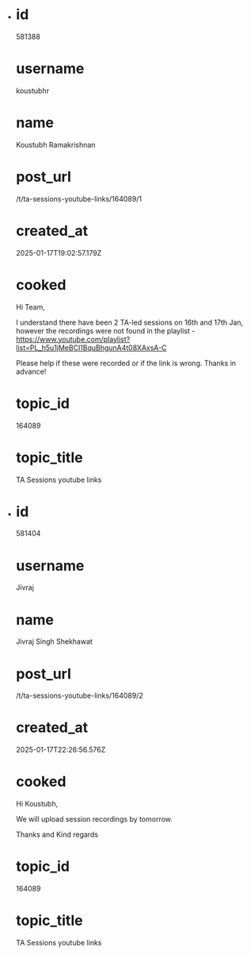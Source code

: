 - # id
  
  581388
  
  # username
  
  koustubhr
  
  # name
  
  Koustubh Ramakrishnan
  
  # post_url
  
  /t/ta-sessions-youtube-links/164089/1
  
  # created_at
  
  2025-01-17T19:02:57.179Z
  
  # cooked
  
  <p>Hi Team,</p>
  <p>I understand there have been 2 TA-led sessions on 16th and 17th Jan, however the recordings were not found in the playlist - <a href="https://www.youtube.com/playlist?list=PL_h5u1jMeBCl1BquBhgunA4t08XAxsA-C" rel="noopener nofollow ugc">https://www.youtube.com/playlist?list=PL_h5u1jMeBCl1BquBhgunA4t08XAxsA-C</a></p>
  <p>Please help if these were recorded or if the link is wrong. Thanks in advance!</p>
  
  # topic_id
  
  164089
  
  # topic_title
  
  TA Sessions youtube links
- # id
  
  581404
  
  # username
  
  Jivraj
  
  # name
  
  Jivraj Singh Shekhawat
  
  # post_url
  
  /t/ta-sessions-youtube-links/164089/2
  
  # created_at
  
  2025-01-17T22:26:56.576Z
  
  # cooked
  
  <p>Hi Koustubh,</p>
  <p>We will upload session recordings by tomorrow.</p>
  <p>Thanks and Kind regards</p>
  
  # topic_id
  
  164089
  
  # topic_title
  
  TA Sessions youtube links
